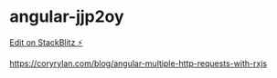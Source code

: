 # angular-jjp2oy

[Edit on StackBlitz ⚡️](https://stackblitz.com/edit/angular-jjp2oy)

https://coryrylan.com/blog/angular-multiple-http-requests-with-rxjs
